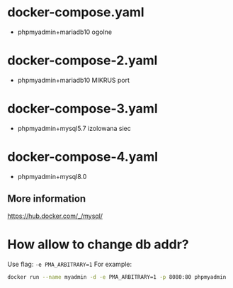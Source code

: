 # docker-compose.yaml
* phpmyadmin+mariadb10 ogolne

# docker-compose-2.yaml
* phpmyadmin+mariadb10 MIKRUS port

# docker-compose-3.yaml
* phpmyadmin+mysql5.7 izolowana siec

# docker-compose-4.yaml
* phpmyadmin+mysql8.0



## More information
https://hub.docker.com/_/mysql/


# How allow to change db addr?
Use flag: `-e PMA_ARBITRARY=1`
For example:
``` bash
docker run --name myadmin -d -e PMA_ARBITRARY=1 -p 8080:80 phpmyadmin
```
